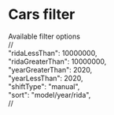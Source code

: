 # Cars filter

Available filter options  
//  
"ridaLessThan": 10000000,  
"ridaGreaterThan": 10000000,  
"yearGreaterThan": 2020,  
"yearLessThan": 2020,  
"shiftType": "manual",  
"sort": "model/year/rida",  
//  